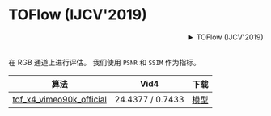 # TOFlow (IJCV'2019)

<!-- [ALGORITHM] -->

<details>
<summary align="right">TOFlow (IJCV'2019)</summary>

```bibtex
@article{xue2019video,
  title={Video enhancement with task-oriented flow},
  author={Xue, Tianfan and Chen, Baian and Wu, Jiajun and Wei, Donglai and Freeman, William T},
  journal={International Journal of Computer Vision},
  volume={127},
  number={8},
  pages={1106--1125},
  year={2019},
  publisher={Springer}
}
```

</details>

<br/>

在 RGB 通道上进行评估。
我们使用 `PSNR` 和 `SSIM` 作为指标。

|                                         算法                                         |       Vid4       |                                                 下载                                                 |
| :----------------------------------------------------------------------------------: | :--------------: | :--------------------------------------------------------------------------------------------------: |
| [tof_x4_vimeo90k_official](/configs/video_restorers/tof/tof_x4_vimeo90k_official.py) | 24.4377 / 0.7433 | [模型](https://download.openmmlab.com/mmediting/restorers/tof/tof_x4_vimeo90k_official-a569ff50.pth) |
